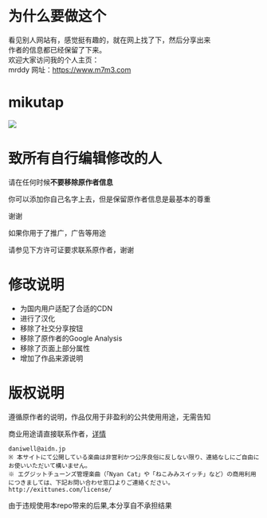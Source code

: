 # 为什么要做这个  
看见别人网站有，感觉挺有趣的，就在网上找了下，然后分享出来<br>
作者的信息都已经保留了下来。<br>
欢迎大家访问我的个人主页：<br>
mrddy
网址：https://www.m7m3.com<br>

# mikutap
   
![](https://i.loli.net/2017/12/23/5a3e0812758da.gif)  

# 致所有自行编辑修改的人

请在任何时候**不要移除原作者信息**

你可以添加你自己名字上去，但是保留原作者信息是最基本的尊重

谢谢

如果你用于了推广，广告等用途

请参见下方许可证要求联系原作者，谢谢


# 修改说明  
- 为国内用户适配了合适的CDN
- 进行了汉化
- 移除了社交分享按钮
- 移除了原作者的Google Analysis
- 移除了页面上部分属性
- 增加了作品来源说明


# 版权说明  
遵循原作者的说明，作品仅用于非盈利的公共使用用途，无需告知  

商业用途请直接联系作者，[详情](https://aidn.jp/about/)
```
daniwell@aidn.jp
※ 本サイトにて公開している楽曲は非営利かつ公序良俗に反しない限り、連絡なしにご自由にお使いいただいて構いません。
※ エグジットチューンズ管理楽曲（「Nyan Cat」や「ねこみみスイッチ」など）の商用利用につきましては、下記お問い合わせ窓口よりご連絡ください。
http://exittunes.com/license/
```
由于违规使用本repo带来的后果,本分享自不承担结果  
